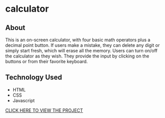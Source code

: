 # calculator
## About
This is an on-screen calculator, with four basic math operators plus a decimal point button. If users make a mistake, they can delete any digit or simply start fresh, which will erase all the memory. Users can turn on/off the calculator as they wish. They provide the input by clicking on the buttons or from their favorite keyboard.

## Technology Used
- HTML
- CSS
- Javascript

[CLICK HERE TO VIEW THE PROJECT](https://teephan91.github.io/calculator/)